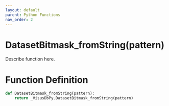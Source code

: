 ```yaml
---
layout: default
parent: Python Functions
nav_order: 2
---
```


# DatasetBitmask_fromString(pattern)

Describe function here.

# Function Definition

```python
def DatasetBitmask_fromString(pattern):
    return _VisusDbPy.DatasetBitmask_fromString(pattern)
```